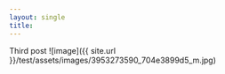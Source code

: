 ```yaml
---
layout: single
title: 
---
```

Third post
![image]({{ site.url }}/test/assets/images/3953273590_704e3899d5_m.jpg)
